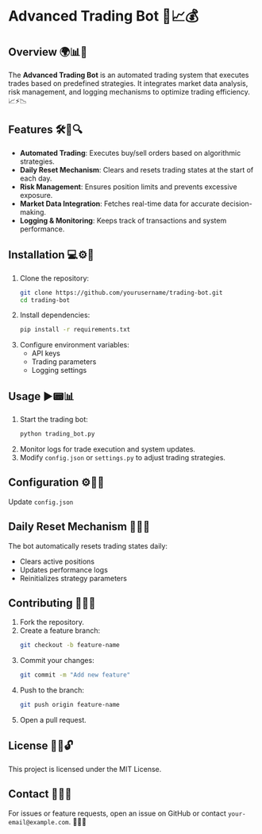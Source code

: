 # Advanced Trading Bot 🚀📈💰

## Overview 🌍📊🤖
The **Advanced Trading Bot** is an automated trading system that executes trades based on predefined strategies. It integrates market data analysis, risk management, and logging mechanisms to optimize trading efficiency. 📈⚡📉

## Features 🛠️📌🔍
- **Automated Trading**: Executes buy/sell orders based on algorithmic strategies.
- **Daily Reset Mechanism**: Clears and resets trading states at the start of each day.
- **Risk Management**: Ensures position limits and prevents excessive exposure.
- **Market Data Integration**: Fetches real-time data for accurate decision-making.
- **Logging & Monitoring**: Keeps track of transactions and system performance.

## Installation 💻⚙️🔧
1. Clone the repository:
   ```sh
   git clone https://github.com/yourusername/trading-bot.git
   cd trading-bot
   ```
2. Install dependencies:
   ```sh
   pip install -r requirements.txt
   ```
3. Configure environment variables:
   - API keys
   - Trading parameters
   - Logging settings

## Usage ▶️📟📊
1. Start the trading bot:
   ```sh
   python trading_bot.py
   ```
2. Monitor logs for trade execution and system updates.
3. Modify `config.json` or `settings.py` to adjust trading strategies.

## Configuration ⚙️📁📝
Update `config.json` 

## Daily Reset Mechanism 🔄📆🧹
The bot automatically resets trading states daily:
- Clears active positions
- Updates performance logs
- Reinitializes strategy parameters

## Contributing 🤝💡🚀
1. Fork the repository.
2. Create a feature branch:
   ```sh
   git checkout -b feature-name
   ```
3. Commit your changes:
   ```sh
   git commit -m "Add new feature"
   ```
4. Push to the branch:
   ```sh
   git push origin feature-name
   ```
5. Open a pull request.

## License 📜✅🔓
This project is licensed under the MIT License.

## Contact 📧💬📞
For issues or feature requests, open an issue on GitHub or contact `your-email@example.com`. 📩🐙🔗

